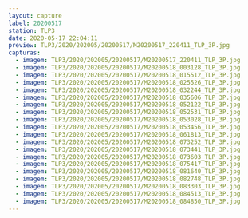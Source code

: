 ```yaml
---
layout: capture
label: 20200517
station: TLP3
date: 2020-05-17 22:04:11
preview: TLP3/2020/202005/20200517/M20200517_220411_TLP_3P.jpg
capturas:
  - imagem: TLP3/2020/202005/20200517/M20200517_220411_TLP_3P.jpg
  - imagem: TLP3/2020/202005/20200517/M20200518_003128_TLP_3P.jpg
  - imagem: TLP3/2020/202005/20200517/M20200518_015512_TLP_3P.jpg
  - imagem: TLP3/2020/202005/20200517/M20200518_025526_TLP_3P.jpg
  - imagem: TLP3/2020/202005/20200517/M20200518_032244_TLP_3P.jpg
  - imagem: TLP3/2020/202005/20200517/M20200518_035606_TLP_3P.jpg
  - imagem: TLP3/2020/202005/20200517/M20200518_052122_TLP_3P.jpg
  - imagem: TLP3/2020/202005/20200517/M20200518_052531_TLP_3P.jpg
  - imagem: TLP3/2020/202005/20200517/M20200518_053028_TLP_3P.jpg
  - imagem: TLP3/2020/202005/20200517/M20200518_053456_TLP_3P.jpg
  - imagem: TLP3/2020/202005/20200517/M20200518_061813_TLP_3P.jpg
  - imagem: TLP3/2020/202005/20200517/M20200518_073252_TLP_3P.jpg
  - imagem: TLP3/2020/202005/20200517/M20200518_073441_TLP_3P.jpg
  - imagem: TLP3/2020/202005/20200517/M20200518_073603_TLP_3P.jpg
  - imagem: TLP3/2020/202005/20200517/M20200518_075417_TLP_3P.jpg
  - imagem: TLP3/2020/202005/20200517/M20200518_081640_TLP_3P.jpg
  - imagem: TLP3/2020/202005/20200517/M20200518_082748_TLP_3P.jpg
  - imagem: TLP3/2020/202005/20200517/M20200518_083303_TLP_3P.jpg
  - imagem: TLP3/2020/202005/20200517/M20200518_084513_TLP_3P.jpg
  - imagem: TLP3/2020/202005/20200517/M20200518_084850_TLP_3P.jpg
---
```

